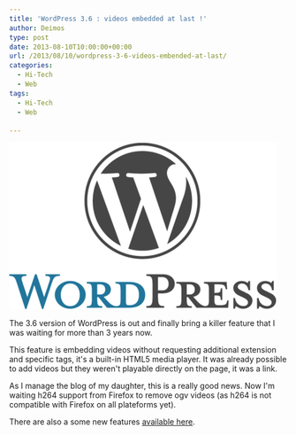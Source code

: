 ```yaml
---
title: 'WordPress 3.6 : videos embedded at last !'
author: Deimos
type: post
date: 2013-08-10T10:00:00+00:00
url: /2013/08/10/wordpress-3-6-videos-embended-at-last/
categories:
  - Hi-Tech
  - Web
tags:
  - Hi-Tech
  - Web

---
```

![wordpress-logo-stacked-rgb](/images/logo_wordpress.png)

The 3.6 version of WordPress is out and finally bring a killer feature that I was waiting for more than 3 years now.
  
This feature is embedding videos without requesting additional extension and specific tags, it's a built-in HTML5 media player. It was already possible to add videos but they weren't playable directly on the page, it was a link.
  
As I manage the blog of my daughter, this is a really good news. Now I'm waiting h264 support from Firefox to remove ogv videos (as h264 is not compatible with Firefox on all plateforms yet).

There are also a some new features [available here](http://codex.wordpress.org/Version_3.6).